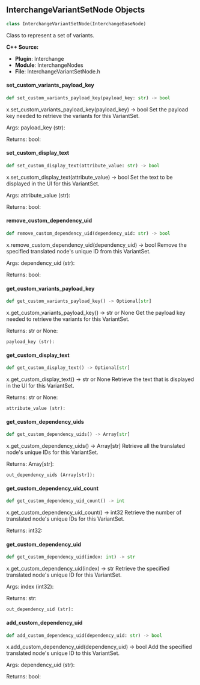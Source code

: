 ## InterchangeVariantSetNode Objects

```python
class InterchangeVariantSetNode(InterchangeBaseNode)
```

Class to represent a set of variants.

**C++ Source:**

- **Plugin**: Interchange
- **Module**: InterchangeNodes
- **File**: InterchangeVariantSetNode.h

<a id="unreal.InterchangeVariantSetNode.set_custom_variants_payload_key"></a>

#### set_custom_variants_payload_key

```python
def set_custom_variants_payload_key(payload_key: str) -> bool
```

x.set_custom_variants_payload_key(payload_key) -> bool
Set the payload key needed to retrieve the variants for this VariantSet.

Args:
    payload_key (str): 

Returns:
    bool:

<a id="unreal.InterchangeVariantSetNode.set_custom_display_text"></a>

#### set_custom_display_text

```python
def set_custom_display_text(attribute_value: str) -> bool
```

x.set_custom_display_text(attribute_value) -> bool
Set the text to be displayed in the UI for this VariantSet.

Args:
    attribute_value (str): 

Returns:
    bool:

<a id="unreal.InterchangeVariantSetNode.remove_custom_dependency_uid"></a>

#### remove_custom_dependency_uid

```python
def remove_custom_dependency_uid(dependency_uid: str) -> bool
```

x.remove_custom_dependency_uid(dependency_uid) -> bool
Remove the specified translated node's unique ID from this VariantSet.

Args:
    dependency_uid (str): 

Returns:
    bool:

<a id="unreal.InterchangeVariantSetNode.get_custom_variants_payload_key"></a>

#### get_custom_variants_payload_key

```python
def get_custom_variants_payload_key() -> Optional[str]
```

x.get_custom_variants_payload_key() -> str or None
Get the payload key needed to retrieve the variants for this VariantSet.

Returns:
    str or None: 

    payload_key (str):

<a id="unreal.InterchangeVariantSetNode.get_custom_display_text"></a>

#### get_custom_display_text

```python
def get_custom_display_text() -> Optional[str]
```

x.get_custom_display_text() -> str or None
Retrieve the text that is displayed in the UI for this VariantSet.

Returns:
    str or None: 

    attribute_value (str):

<a id="unreal.InterchangeVariantSetNode.get_custom_dependency_uids"></a>

#### get_custom_dependency_uids

```python
def get_custom_dependency_uids() -> Array[str]
```

x.get_custom_dependency_uids() -> Array[str]
Retrieve all the translated node's unique IDs for this VariantSet.

Returns:
    Array[str]: 

    out_dependency_uids (Array[str]):

<a id="unreal.InterchangeVariantSetNode.get_custom_dependency_uid_count"></a>

#### get_custom_dependency_uid_count

```python
def get_custom_dependency_uid_count() -> int
```

x.get_custom_dependency_uid_count() -> int32
Retrieve the number of translated node's unique IDs for this VariantSet.

Returns:
    int32:

<a id="unreal.InterchangeVariantSetNode.get_custom_dependency_uid"></a>

#### get_custom_dependency_uid

```python
def get_custom_dependency_uid(index: int) -> str
```

x.get_custom_dependency_uid(index) -> str
Retrieve the specified translated node's unique ID for this VariantSet.

Args:
    index (int32): 

Returns:
    str: 

    out_dependency_uid (str):

<a id="unreal.InterchangeVariantSetNode.add_custom_dependency_uid"></a>

#### add_custom_dependency_uid

```python
def add_custom_dependency_uid(dependency_uid: str) -> bool
```

x.add_custom_dependency_uid(dependency_uid) -> bool
Add the specified translated node's unique ID to this VariantSet.

Args:
    dependency_uid (str): 

Returns:
    bool:

<a id="unreal.InterchangeSceneVariantSetsNode"></a>